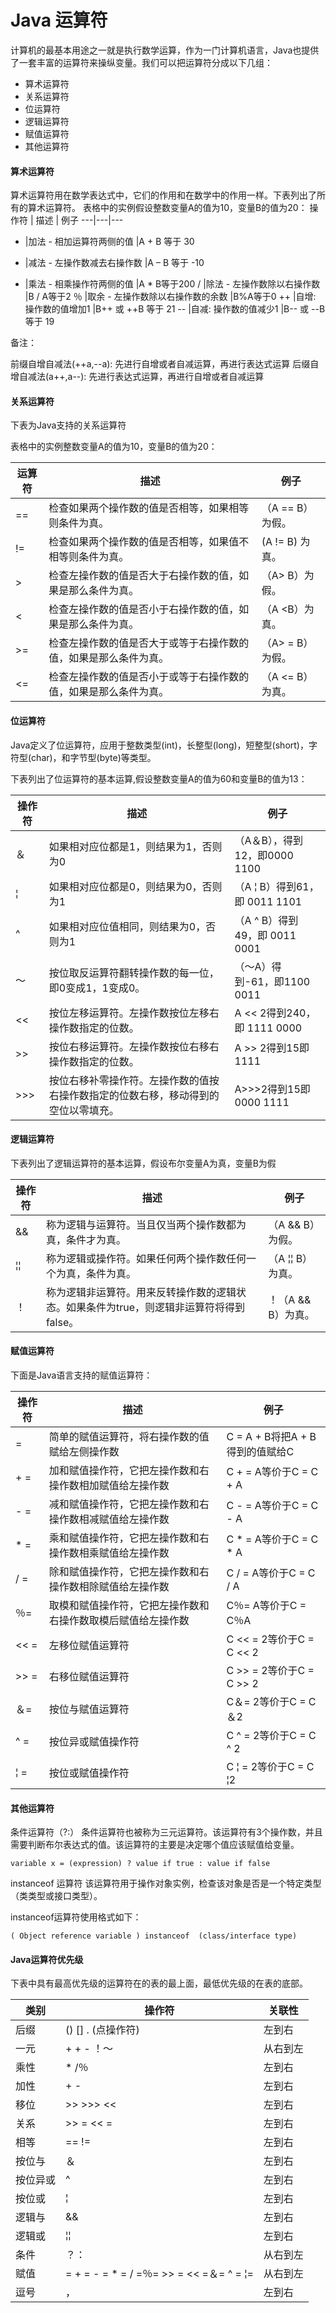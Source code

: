 # Java 运算符

计算机的最基本用途之一就是执行数学运算，作为一门计算机语言，Java也提供了一套丰富的运算符来操纵变量。我们可以把运算符分成以下几组：

- 算术运算符
- 关系运算符
- 位运算符
- 逻辑运算符
- 赋值运算符
- 其他运算符

#### 算术运算符

算术运算符用在数学表达式中，它们的作用和在数学中的作用一样。下表列出了所有的算术运算符。
表格中的实例假设整数变量A的值为10，变量B的值为20：
操作符 | 描述 | 例子 
---|---|---
+	|加法 - 相加运算符两侧的值	|A + B 等于 30
-	|减法 - 左操作数减去右操作数	|A – B 等于 -10
*	|乘法 - 相乘操作符两侧的值	|A * B等于200
/	|除法 - 左操作数除以右操作数	|B / A等于2
％	|取余 - 左操作数除以右操作数的余数	|B%A等于0
++	|自增: 操作数的值增加1	|B\++ 或 \++B 等于 21
--	|自减: 操作数的值减少1	|B\-- 或 \--B 等于 19

备注：

前缀自增自减法(\++a,\--a): 先进行自增或者自减运算，再进行表达式运算
后缀自增自减法(a\++,a\--): 先进行表达式运算，再进行自增或者自减运算

#### 关系运算符
下表为Java支持的关系运算符

表格中的实例整数变量A的值为10，变量B的值为20：

运算符	|描述	|例子
---|---|---
==	|检查如果两个操作数的值是否相等，如果相等则条件为真。|	（A == B）为假。
!=	|检查如果两个操作数的值是否相等，如果值不相等则条件为真。	|(A != B) 为真。
> 	|检查左操作数的值是否大于右操作数的值，如果是那么条件为真。	|（A> B）为假。
< 	|检查左操作数的值是否小于右操作数的值，如果是那么条件为真。	|（A <B）为真。
>=	|检查左操作数的值是否大于或等于右操作数的值，如果是那么条件为真。	|（A> = B）为假。
<=	|检查左操作数的值是否小于或等于右操作数的值，如果是那么条件为真。	|（A <= B）为真。

#### 位运算符
Java定义了位运算符，应用于整数类型(int)，长整型(long)，短整型(short)，字符型(char)，和字节型(byte)等类型。

下表列出了位运算符的基本运算,假设整数变量A的值为60和变量B的值为13：

操作符	|描述	|例子
---|---|---
＆	|如果相对应位都是1，则结果为1，否则为0	|（A＆B），得到12，即0000 1100
&brvbar;	|如果相对应位都是0，则结果为0，否则为1	|（A &brvbar; B）得到61，即 0011 1101
^	|如果相对应位值相同，则结果为0，否则为1	|（A ^ B）得到49，即 0011 0001
〜	|按位取反运算符翻转操作数的每一位，即0变成1，1变成0。	|（〜A）得到-61，即1100 0011
<< 	|按位左移运算符。左操作数按位左移右操作数指定的位数。	|A << 2得到240，即 1111 0000
>> 	|按位右移运算符。左操作数按位右移右操作数指定的位数。|	A >> 2得到15即 1111
>>> 	|按位右移补零操作符。左操作数的值按右操作数指定的位数右移，移动得到的空位以零填充。	|A>>>2得到15即0000 1111

#### 逻辑运算符
下表列出了逻辑运算符的基本运算，假设布尔变量A为真，变量B为假

操作符|	描述|	例子
---|---|---
&&	|称为逻辑与运算符。当且仅当两个操作数都为真，条件才为真。	|（A && B）为假。
&brvbar;&brvbar;	|称为逻辑或操作符。如果任何两个操作数任何一个为真，条件为真。	|（A &brvbar;&brvbar; B）为真。
！	|称为逻辑非运算符。用来反转操作数的逻辑状态。如果条件为true，则逻辑非运算符将得到false。	|！（A && B）为真。

#### 赋值运算符
下面是Java语言支持的赋值运算符：

操作符	|描述|	例子
---|---|---
=	|简单的赋值运算符，将右操作数的值赋给左侧操作数	|C = A + B将把A + B得到的值赋给C
+ =	|加和赋值操作符，它把左操作数和右操作数相加赋值给左操作数	|C + = A等价于C = C + A
- =	|减和赋值操作符，它把左操作数和右操作数相减赋值给左操作数	|C - = A等价于C = C - A
* =	|乘和赋值操作符，它把左操作数和右操作数相乘赋值给左操作数	|C * = A等价于C = C * A
/ =	|除和赋值操作符，它把左操作数和右操作数相除赋值给左操作数	|C / = A等价于C = C / A
％=|取模和赋值操作符，它把左操作数和右操作数取模后赋值给左操作数|	C％= A等价于C = C％A
<< =	|左移位赋值运算符	|C << = 2等价于C = C << 2
>> =	|右移位赋值运算符|	C >> = 2等价于C = C >> 2
＆=	|按位与赋值运算符	|C＆= 2等价于C = C＆2
^ =	|按位异或赋值操作符	|C ^ = 2等价于C = C ^ 2
&brvbar; =	|按位或赋值操作符	|C &brvbar; = 2等价于C = C &brvbar;2

#### 其他运算符

条件运算符（?:）
条件运算符也被称为三元运算符。该运算符有3个操作数，并且需要判断布尔表达式的值。该运算符的主要是决定哪个值应该赋值给变量。
```
variable x = (expression) ? value if true : value if false
```

instanceof 运算符
该运算符用于操作对象实例，检查该对象是否是一个特定类型（类类型或接口类型）。

instanceof运算符使用格式如下：
```
( Object reference variable ) instanceof  (class/interface type)
```

#### Java运算符优先级

下表中具有最高优先级的运算符在的表的最上面，最低优先级的在表的底部。

类别	|操作符	|关联性
---|---|---
后缀	|() [] . (点操作符)|	左到右
一元	|+ + - ！〜	|从右到左
乘性 	|* /％	|左到右
加性 	|+ -	|左到右
移位 	|>> >>>  << 	|左到右
关系 	|>> = << = 	|左到右
相等 	|==  !=	|左到右
按位与	|＆	|左到右
按位异或	|^	|左到右
按位或	|&brvbar;|左到右
逻辑与	|&&	|左到右
逻辑或	|&brvbar;&brvbar;	|左到右
条件	|？：	|从右到左
赋值	|= + = - = * = / =％= >> = << =＆= ^ = &brvbar;=	|从右到左
逗号	|，	|左到右


